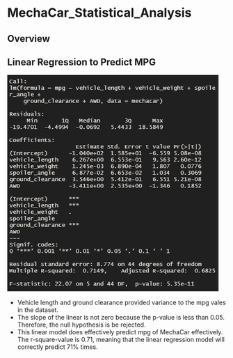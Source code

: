 # MechaCar_Statistical_Analysis

## Overview


## Linear Regression to Predict MPG
![](https://github.com/jlynw/MechaCar_Statistical_Analysis/blob/main/Images/linearregression.PNG)

- Vehicle length and ground clearance provided variance to the mpg vales in the dataset.
- The slope of the linear is not zero because the p-value is less than 0.05. Therefore, the null hypothesis is be rejected. 
- This linear model does effectively predict mpg of MechaCar effectively. The r-square-value is 0.71, meaning that the linear regression model will correctly predict 71% times.

